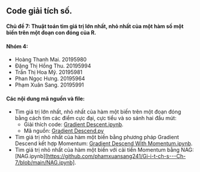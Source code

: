 ## Code giải tích số.
#### Chủ đề 7: Thuật toán tìm giá trị lớn nhất, nhỏ nhất của một hàm số một biến trên một đoạn con đóng của R.
#### Nhóm 4: 
- Hoàng Thanh Mai. 20195980
- Đặng Thị Hồng Thu. 20195994
- Trần Thị Hoa Mỹ. 20195981 
- Phan Ngọc Hưng. 20195964
- Phạm Xuân Sang. 20195991
#### Các nội dung mã nguồn và file:
- Tìm giá trị lớn nhất, nhỏ nhất của hàm một biến trên một đoạn đóng bằng cách tìm các điểm cực đại, cực tiểu và so sánh hai đầu mút: 
  -  Giải thích code: [Gradient Descent.ipynb](https://github.com/phamxuansang241/Gi-i-t-ch-s---Ch-7/blob/main/Gradient%20Descent.ipynb).
  -  Mã nguồn: [Gradient Descend.py](https://github.com/phamxuansang241/Gi-i-t-ch-s---Ch-7/blob/main/Code%20Python/Gradient%20Descend.py)
- Tìm giá trị nhỏ nhất của hàm một biến bằng phương pháp Gradient Descend kết hợp Momentum: [Gradient Descend With Momentum.ipynb](https://github.com/phamxuansang241/Gi-i-t-ch-s---Ch-7/blob/main/Gradient%20Descend%20With%20Momentum.ipynb).
- Tìm giá trị nhỏ nhất của hàm một biến với cải tiền Momentum bằng NAG: [NAG.ipynb][https://github.com/phamxuansang241/Gi-i-t-ch-s---Ch-7/blob/main/NAG.ipynb].
